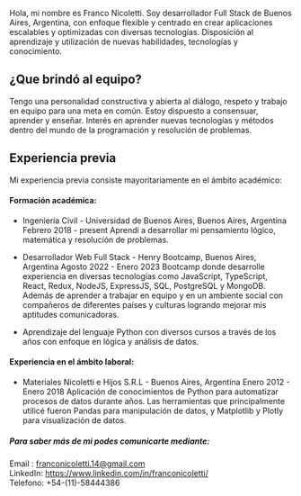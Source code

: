 <!--
**Nico0f/Nico0f** is a ✨ _special_ ✨ repository because its `README.md` (this file) appears on your GitHub profile.

Here are some ideas to get you started:

- 🔭 I’m currently working on ...
- 🌱 I’m currently learning ...
- 👯 I’m looking to collaborate on ...
- 🤔 I’m looking for help with ...
- 💬 Ask me about ...
- 📫 How to reach me: ...
- 😄 Pronouns: ...
- ⚡ Fun fact: ...
-->

Hola, mi nombre es Franco Nicoletti. Soy desarrollador Full Stack de Buenos Aires, Argentina, con enfoque flexible y centrado en crear aplicaciones escalables y optimizadas con diversas tecnologías. Disposición al aprendizaje y utilización de nuevas habilidades, tecnologías y conocimiento.

## ¿Que brindó al equipo?
Tengo una personalidad constructiva y abierta al diálogo, respeto y trabajo en equipo para una meta en común. Estoy dispuesto a consensuar, aprender y enseñar. Interés en aprender nuevas tecnologías y métodos dentro del mundo de la programación y resolución de problemas.

## Experiencia previa
 Mi experiencia previa consiste mayoritariamente en el ámbito académico:
#### Formación académica:
* Ingeniería Civil - Universidad de Buenos Aires, Buenos Aires, Argentina
Febrero 2018 - present
Aprendí a desarrollar mi pensamiento lógico, matemática y resolución de problemas.

* Desarrollador Web Full Stack - Henry Bootcamp, Buenos Aires, Argentina
Agosto 2022 - Enero 2023
Bootcamp donde desarrolle experiencia en diversas tecnologías como JavaScript, TypeScript, React, Redux, NodeJS, ExpressJS, SQL, PostgreSQL y MongoDB. Además de aprender a trabajar en equipo y en un ambiente social con compañeros de diferentes países y culturas logrando mejorar mis aptitudes comunicadoras.

* Aprendizaje del lenguaje Python con diversos cursos a través de los años con enfoque en lógica y análisis de datos.

#### Experiencia en el ámbito laboral:
* Materiales Nicoletti e Hijos S.R.L - Buenos Aires, Argentina
Enero 2012 - Enero 2018
Aplicación de conocimientos de Python para automatizar procesos de datos durante años. Las herramientas que principalmente utilicé fueron Pandas para manipulación de datos, y Matplotlib y Plotly para visualización de datos.


##### Para saber más de mi podes comunicarte mediante:
Email : franconicoletti.14@gmail.com <br />
LinkedIn: https://www.linkedin.com/in/franconicoletti/ <br />
Telefono: +54-(11)-58444386 <br />
